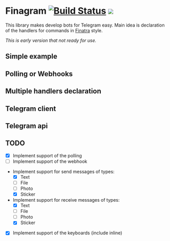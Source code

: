 
# Finagram [![Build Status](https://travis-ci.org/finagram/finagram.svg?branch=master)](https://travis-ci.org/finagram/finagram)  [![](https://jitpack.io/v/finagram/finagram.svg)](https://jitpack.io/#finagram/finagram)
This library makes develop bots for Telegram easy. Main idea is declaration of the handlers for commands in [Finatra](http://twitter.github.io/finatra/) style. 

_This is early version that not ready for use._

## Simple example

## Polling or Webhooks

## Multiple handlers declaration

## Telegram client

## Telegram api

## TODO
* [x] Implement support of the polling
* [ ] Implement support of the webhook
* Implement support for send messages of types:
  * [x] Text
  * [ ] File
  * [ ] Photo
  * [x] Sticker
* Implement support for receive messages of types:  
  * [x] Text
  * [ ] File
  * [ ] Photo
  * [x] Sticker
* [x] Implement support of the keyboards (include inline)
